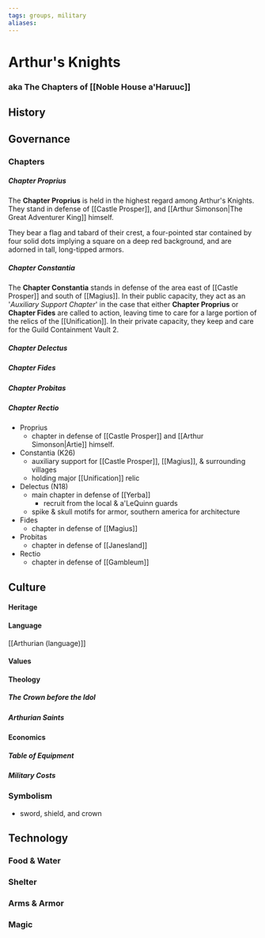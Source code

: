 ```yaml
---
tags: groups, military
aliases:
---
```


# Arthur's Knights
### aka The Chapters of [[Noble House a'Haruuc]]
## History
## Governance
### Chapters
##### Chapter Proprius
The **Chapter Proprius** is held in the highest regard among Arthur's Knights. They stand in defense of [[Castle Prosper]], and [[Arthur Simonson|The Great Adventurer King]] himself.

They bear a flag and tabard of their crest, a four-pointed star contained by four solid dots implying a square on a deep red background, and are adorned in tall, long-tipped armors.

##### Chapter Constantia
The **Chapter Constantia** stands in defense of the area east of [[Castle Prosper]] and south of [[Magius]]. In their public capacity, they act as an '*Auxiliary Support Chapter*' in the case that either **Chapter Proprius** or **Chapter Fides** are called to action, leaving time to care for a large portion of the relics of the [[Unification]]. In their private capacity, they keep and care for the Guild Containment Vault 2.

##### Chapter Delectus
##### Chapter Fides
##### Chapter Probitas
##### Chapter Rectio
- Proprius
	- chapter in defense of [[Castle Prosper]] and [[Arthur Simonson|Artie]] himself.
- Constantia (K26)
	- auxiliary support for [[Castle Prosper]], [[Magius]], & surrounding villages
	- holding major [[Unification]] relic
- Delectus (N18)
	- main chapter in defense of [[Yerba]]
		- recruit from the local & a'LeQuinn guards
	- spike & skull motifs for armor, southern america for architecture
- Fides
	- chapter in defense of [[Magius]]
- Probitas
	- chapter in defense of [[Janesland]]
- Rectio
	- chapter in defense of [[Gambleum]]


## Culture
#### Heritage
#### Language
[[Arthurian (language)]]
#### Values
#### Theology
##### The Crown before the Idol
##### Arthurian Saints
#### Economics
##### Table of Equipment
##### Military Costs
### Symbolism
- sword, shield, and crown
## Technology
### Food & Water
### Shelter
### Arms & Armor
### Magic